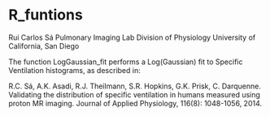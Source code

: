R_funtions
==========

Rui Carlos Sá
Pulmonary Imaging Lab
Division of Physiology
University of California, San Diego


The function LogGaussian_fit 
performs a Log(Gaussian) fit to Specific Ventilation histograms, as described in: 

R.C. Sá, A.K. Asadi, R.J. Theilmann, S.R. Hopkins, G.K. Prisk, C. Darquenne. 
Validating the distribution of specific ventilation in humans measured using proton MR imaging. 
Journal of Applied Physiology, 116(8): 1048-1056, 2014.
